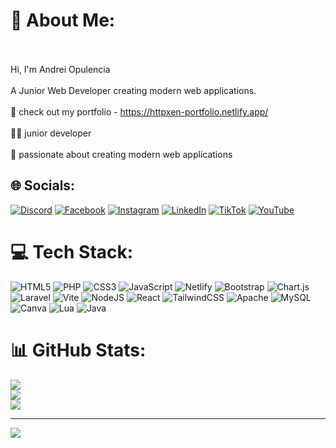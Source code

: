 # 💫 About Me:
<br><br>Hi, I'm Andrei Opulencia<br><br>A Junior Web Developer creating modern web applications.<br><br>🛜 check out my portfolio - https://httpxen-portfolio.netlify.app/<br><br>👨‍💻 junior developer<br><br>💯 passionate about creating modern web applications<br>


## 🌐 Socials:
[![Discord](https://img.shields.io/badge/Discord-%237289DA.svg?logo=discord&logoColor=white)](https://discord.gg/Xenon#1390) [![Facebook](https://img.shields.io/badge/Facebook-%231877F2.svg?logo=Facebook&logoColor=white)](https://facebook.com/https://www.facebook.com/andrei.opulencia.9/) [![Instagram](https://img.shields.io/badge/Instagram-%23E4405F.svg?logo=Instagram&logoColor=white)](https://instagram.com/drei_xen) [![LinkedIn](https://img.shields.io/badge/LinkedIn-%230077B5.svg?logo=linkedin&logoColor=white)](https://linkedin.com/in/https://www.linkedin.com/in/tom-andrei-opulencia-1b5b90314/) [![TikTok](https://img.shields.io/badge/TikTok-%23000000.svg?logo=TikTok&logoColor=white)](https://tiktok.com/@drei_xen) [![YouTube](https://img.shields.io/badge/YouTube-%23FF0000.svg?logo=YouTube&logoColor=white)](https://youtube.com/@https://www.youtube.com/@Xen_Moto) 

# 💻 Tech Stack:
![HTML5](https://img.shields.io/badge/html5-%23E34F26.svg?style=for-the-badge&logo=html5&logoColor=white) ![PHP](https://img.shields.io/badge/php-%23777BB4.svg?style=for-the-badge&logo=php&logoColor=white) ![CSS3](https://img.shields.io/badge/css3-%231572B6.svg?style=for-the-badge&logo=css3&logoColor=white) ![JavaScript](https://img.shields.io/badge/javascript-%23323330.svg?style=for-the-badge&logo=javascript&logoColor=%23F7DF1E) ![Netlify](https://img.shields.io/badge/netlify-%23000000.svg?style=for-the-badge&logo=netlify&logoColor=#00C7B7) ![Bootstrap](https://img.shields.io/badge/bootstrap-%238511FA.svg?style=for-the-badge&logo=bootstrap&logoColor=white) ![Chart.js](https://img.shields.io/badge/chart.js-F5788D.svg?style=for-the-badge&logo=chart.js&logoColor=white) ![Laravel](https://img.shields.io/badge/laravel-%23FF2D20.svg?style=for-the-badge&logo=laravel&logoColor=white) ![Vite](https://img.shields.io/badge/vite-%23646CFF.svg?style=for-the-badge&logo=vite&logoColor=white) ![NodeJS](https://img.shields.io/badge/node.js-6DA55F?style=for-the-badge&logo=node.js&logoColor=white) ![React](https://img.shields.io/badge/react-%2320232a.svg?style=for-the-badge&logo=react&logoColor=%2361DAFB) ![TailwindCSS](https://img.shields.io/badge/tailwindcss-%2338B2AC.svg?style=for-the-badge&logo=tailwind-css&logoColor=white) ![Apache](https://img.shields.io/badge/apache-%23D42029.svg?style=for-the-badge&logo=apache&logoColor=white) ![MySQL](https://img.shields.io/badge/mysql-4479A1.svg?style=for-the-badge&logo=mysql&logoColor=white) ![Canva](https://img.shields.io/badge/Canva-%2300C4CC.svg?style=for-the-badge&logo=Canva&logoColor=white) ![Lua](https://img.shields.io/badge/lua-%232C2D72.svg?style=for-the-badge&logo=lua&logoColor=white) ![Java](https://img.shields.io/badge/java-%23ED8B00.svg?style=for-the-badge&logo=openjdk&logoColor=white)
# 📊 GitHub Stats:
![](https://github-readme-stats.vercel.app/api?username=httpxen&theme=jolly&hide_border=false&include_all_commits=false&count_private=false)<br/>
![](https://nirzak-streak-stats.vercel.app/?user=httpxen&theme=jolly&hide_border=false)<br/>
![](https://github-readme-stats.vercel.app/api/top-langs/?username=httpxen&theme=jolly&hide_border=false&include_all_commits=false&count_private=false&layout=compact)

---
[![](https://visitcount.itsvg.in/api?id=httpxen&icon=0&color=0)](https://visitcount.itsvg.in)

<!-- Proudly created with GPRM ( https://gprm.itsvg.in ) -->
